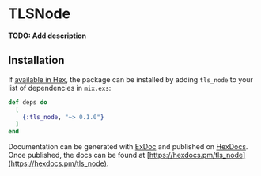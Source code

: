 # TLSNode

**TODO: Add description**

## Installation

If [available in Hex](https://hex.pm/docs/publish), the package can be installed
by adding `tls_node` to your list of dependencies in `mix.exs`:

```elixir
def deps do
  [
    {:tls_node, "~> 0.1.0"}
  ]
end
```

Documentation can be generated with [ExDoc](https://github.com/elixir-lang/ex_doc)
and published on [HexDocs](https://hexdocs.pm). Once published, the docs can
be found at [https://hexdocs.pm/tls_node](https://hexdocs.pm/tls_node).

